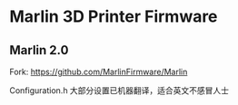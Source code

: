 # Marlin 3D Printer Firmware
## Marlin 2.0

Fork: https://github.com/MarlinFirmware/Marlin

Configuration.h 大部分设置已机器翻译，适合英文不感冒人士
